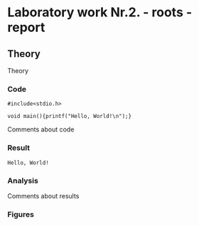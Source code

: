 # Laboratory work Nr.2. - roots - report

## Theory
Theory  

### Code
```
#include<stdio.h>

void main(){printf("Hello, World!\n");}
```
Comments about code  

### Result
```
Hello, World!
```

### Analysis
Comments about results  

### Figures

